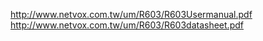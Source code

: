 http://www.netvox.com.tw/um/R603/R603Usermanual.pdf
http://www.netvox.com.tw/um/R603/R603datasheet.pdf
